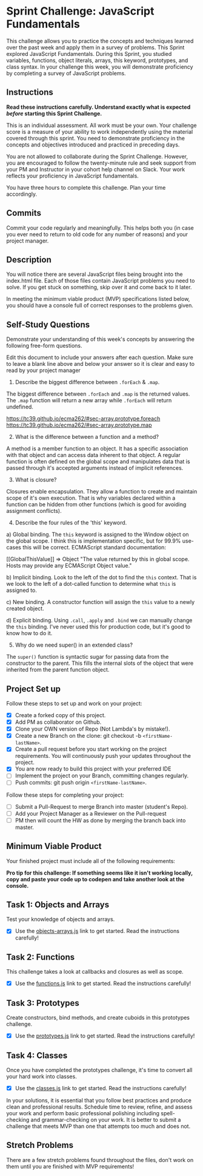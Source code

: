 # Sprint Challenge: JavaScript Fundamentals

This challenge allows you to practice the concepts and techniques learned over the past week and apply them in a survey of problems. This Sprint explored JavaScript Fundamentals. During this Sprint, you studied variables, functions, object literals, arrays, this keyword, prototypes, and class syntax. In your challenge this week, you will demonstrate proficiency by completing a survey of JavaScript problems.

## Instructions

**Read these instructions carefully. Understand exactly what is expected _before_ starting this Sprint Challenge.**

This is an individual assessment. All work must be your own. Your challenge score is a measure of your ability to work independently using the material covered through this sprint. You need to demonstrate proficiency in the concepts and objectives introduced and practiced in preceding days.

You are not allowed to collaborate during the Sprint Challenge. However, you are encouraged to follow the twenty-minute rule and seek support from your PM and Instructor in your cohort help channel on Slack. Your work reflects your proficiency in JavaScript fundamentals.

You have three hours to complete this challenge. Plan your time accordingly.

## Commits

Commit your code regularly and meaningfully. This helps both you (in case you ever need to return to old code for any number of reasons) and your project manager.

## Description

You will notice there are several JavaScript files being brought into the index.html file.  Each of those files contain JavaScript problems you need to solve.  If you get stuck on something, skip over it and come back to it later.

In meeting the minimum viable product (MVP) specifications listed below, you should have a console full of correct responses to the problems given.

## Self-Study Questions

Demonstrate your understanding of this week's concepts by answering the following free-form questions.

Edit this document to include your answers after each question. Make sure to leave a blank line above and below your answer so it is clear and easy to read by your project manager

1. Describe the biggest difference between `.forEach` & `.map`.

The biggest difference between `.forEach` and `.map` is the returned values. The
`.map` function will return a new array while `.forEach` will return undefined.

https://tc39.github.io/ecma262/#sec-array.prototype.foreach
https://tc39.github.io/ecma262/#sec-array.prototype.map

2. What is the difference between a function and a method?

A method is a member function to an object. It has a specific association
with that object and can access data inherent to that object. A regular function
is often defined on the global scope and manipulates data that is passed through
it's accepted arguments instead of implicit references.

3. What is closure?

Closures enable encapsulation. They allow a function to create and maintain
scope of it's own execution. That is why variables declared within a function
can be hidden from other functions (which is good for avoiding assignment conflicts).

4. Describe the four rules of the 'this' keyword.

a) Global binding. The `this` keyword is assigned to the Window object on the
   global scope. I think this is implementation specific, but for 99.9% use-cases
   this will be correct. ECMAScript standard documentation:

   [[GlobalThisValue]] => Object
   "The value returned by this in global scope.
   Hosts may provide any ECMAScript Object value."

b) Implicit binding. Look to the left of the dot to find the `this` context. That
   is we look to the left of a dot-called function to determine what `this` is
   assigned to.

c) New binding. A constructor function will assign the `this` value to a newly
   created object.

d) Explicit binding. Using `.call`, `.apply` and `.bind` we can manually change
   the `this` binding. I've never used this for production code, but it's good
   to know how to do it.

5. Why do we need super() in an extended class?

The `super()` function is syntactic sugar for passing data from the constructor
to the parent. This fills the internal slots of the object that were inherited
from the parent function object.

## Project Set up

Follow these steps to set up and work on your project:

- [x] Create a forked copy of this project.
- [x] Add PM as collaborator on Github.
- [x] Clone your OWN version of Repo (Not Lambda's by mistake!).
- [x] Create a new Branch on the clone: git checkout -b `<firstName-lastName>`.
- [x] Create a pull request before you start working on the project requirements.  You will continuously push your updates throughout the project.
- [x] You are now ready to build this project with your preferred IDE
- [ ] Implement the project on your Branch, committing changes regularly.
- [ ] Push commits: git push origin `<firstName-lastName>`.

Follow these steps for completing your project:

- [ ] Submit a Pull-Request to merge <firstName-lastName> Branch into master (student's  Repo).
- [ ] Add your Project Manager as a Reviewer on the Pull-request
- [ ] PM then will count the HW as done by  merging the branch back into master.

## Minimum Viable Product

Your finished project must include all of the following requirements:

**Pro tip for this challenge: If something seems like it isn't working locally, copy and paste your code up to codepen and take another look at the console.**

## Task 1: Objects and Arrays

Test your knowledge of objects and arrays.

* [x] Use the [objects-arrays.js](challenges/objects-arrays.js) link to get started.  Read the instructions carefully!

## Task 2: Functions

This challenge takes a look at callbacks and closures as well as scope.

* [x] Use the [functions.js](challenges/functions.js) link to get started. Read the instructions carefully!

## Task 3: Prototypes

Create constructors, bind methods, and create cuboids in this prototypes challenge.

* [x] Use the [prototypes.js](challenges/prototypes.js) link to get started. Read the instructions carefully!

## Task 4: Classes

Once you have completed the prototypes challenge, it's time to convert all your hard work into classes.

* [x] Use the [classes.js](challenges/classes.js) link to get started. Read the instructions carefully!

In your solutions, it is essential that you follow best practices and produce clean and professional results. Schedule time to review, refine, and assess your work and perform basic professional polishing including spell-checking and grammar-checking on your work. It is better to submit a challenge that meets MVP than one that attempts too much and does not.

## Stretch Problems

There are a few stretch problems found throughout the files, don't work on them until you are finished with MVP requirements!
